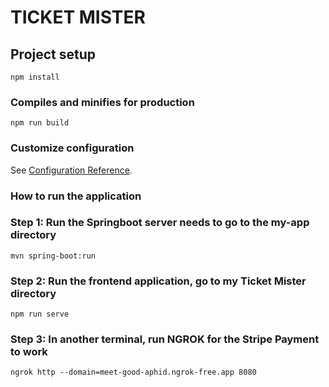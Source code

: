 # TICKET MISTER

## Project setup
```
npm install
```

### Compiles and minifies for production
```
npm run build
```

### Customize configuration
See [Configuration Reference](https://cli.vuejs.org/config/).


### How to run the application

### Step 1: Run the Springboot server needs to go to the my-app directory
```
mvn spring-boot:run
```
### Step 2: Run the frontend application, go to my Ticket Mister directory

```
npm run serve 
```

### Step 3: In another terminal, run NGROK for the Stripe Payment to work
```
ngrok http --domain=meet-good-aphid.ngrok-free.app 8080
```




